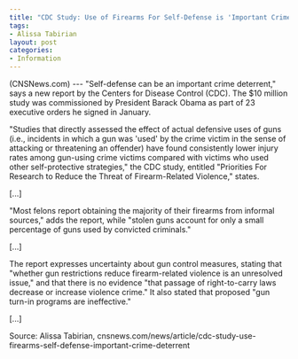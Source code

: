 ```yaml
---
title: "CDC Study: Use of Firearms For Self-Defense is 'Important Crime Deterrent'"
tags:
- Alissa Tabirian
layout: post
categories:
- Information
---
```


(CNSNews.com) --- "Self-defense can be an important crime deterrent," says a new report by the Centers for Disease Control (CDC). The $10 million study was commissioned by President Barack Obama as part of 23 executive orders he signed in January.

"Studies that directly assessed the effect of actual defensive uses of guns (i.e., incidents in which a gun was 'used' by the crime victim in the sense of attacking or threatening an offender) have found consistently lower injury rates among gun-using crime victims compared with victims who used other self-protective strategies," the CDC study, entitled "Priorities For Research to Reduce the Threat of Firearm-Related Violence," states.

\[...\]

"Most felons report obtaining the majority of their firearms from informal sources," adds the report, while "stolen guns account for only a small percentage of guns used by convicted criminals."

\[...\]

The report expresses uncertainty about gun control measures, stating that "whether gun restrictions reduce firearm-related violence is an unresolved issue," and that there is no evidence "that passage of right-to-carry laws decrease or increase violence crime." It also stated that proposed "gun turn-in programs are ineffective."

\[...\]

Source: Alissa Tabirian, cnsnews.com/news/article/cdc-study-use-firearms-self-defense-important-crime-deterrent
